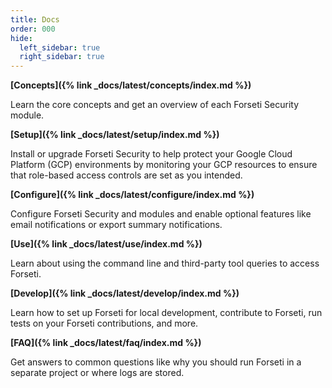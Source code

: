 ```yaml
---
title: Docs
order: 000
hide:
  left_sidebar: true
  right_sidebar: true
---
```


**[Concepts]({% link _docs/latest/concepts/index.md %})**

Learn the core concepts and get an overview of each Forseti Security module.

**[Setup]({% link _docs/latest/setup/index.md %})**

Install or upgrade Forseti Security to help protect your Google Cloud Platform (GCP)
environments by monitoring your GCP resources to ensure that role-based access
controls are set as you intended.

**[Configure]({% link _docs/latest/configure/index.md %})**

Configure Forseti Security and modules and enable optional features like email notifications or
export summary notifications.

**[Use]({% link _docs/latest/use/index.md %})**

Learn about using the command line and third-party tool queries to access Forseti.

**[Develop]({% link _docs/latest/develop/index.md %})**

Learn how to set up Forseti for local development, contribute to Forseti, run tests on your
Forseti contributions, and more.

**[FAQ]({% link _docs/latest/faq/index.md %})**

Get answers to common questions like why you should run Forseti in a separate project or where
logs are stored.
